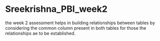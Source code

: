 # Sreekrishna_PBI_week2
the week 2 assessment helps in building relationships between tables by considering the common column present in both tables for those the relationships ae to be established.
